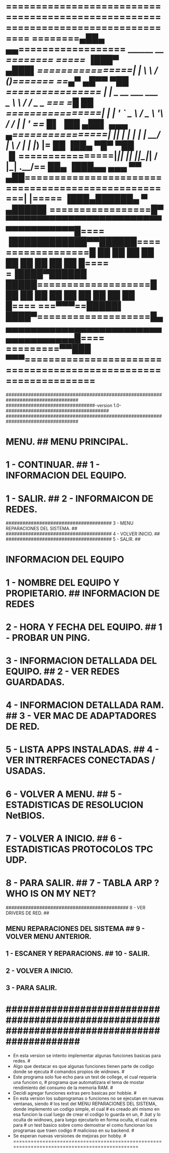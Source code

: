 ==================================================================================
========▄██▄      ▄▄================== ______                  __      ___========
=====  ▐███▀     ▄███▌================|  ____|                 \ \    / (_)=======
==▄▀ ▄█▀▀        ▀██ ================ | |__   _ __ ___   ___ _ _\ \  / / _ _ __===
=█   ██               ================|  __| | '_ ` _ \ / _ \ '__\ \/ / | | '_ \==
█▌  ▐██  ▄██▌  ▄▄▄   ▄================| |____| | | | | |  __/ |   \  /  | | |_) |=
██  ▐██▄ ▀█▀   ▀██  ▐▌================|______|_| |_| |_|\___|_|    \/   |_| .__/==
██▄ ▐███▄▄  ▄▄▄ ▀▀ ▄██====================================================| |=====
▐███▄██████▄ ▀ ▄█████▌=================█▀▀▀▀▀▀▀▀▀▀▀▀▀▀▀▀▀▀▀▀▀▀▀▀▀▀▀▀▀▀▀▀▀▀▀▀▀█====
▐████████████▀▀██████==================█ ██ ██ ██ ██ ██ ██ ██ ██ ██          █====
=▐████▀██████  █████===================█ ██ ██ ██ ██ ██ ██ ██ ██ ██          █====
===▀▀▀==█████▌ ████▀===================█▄▄▄▄▄▄▄▄▄▄▄▄▄▄▄▄▄▄▄▄▄▄▄▄▄▄▄▄▄▄▄▄▄▄▄▄▄█====
=========▀▀███ ▀▀▀================================================================
==================================================================================
##################################################################################
################################-version 1.0-#####################################
##################################################################################
#               MENU.         ##             MENU PRINCIPAL.                    ##
#	 1 - CONTINUAR.             ##  1 - INFORMACION DEL EQUIPO.                   ##            
#	 1 - SALIR.                 ##  2 - INFORMAICON DE REDES.                     ##
######################################  3 - MENU REPARACIONES DEL SISTEMA.      ## 
######################################  4 - VOLVER INICIO.                      ##
######################################  5 - SALIR.                              ##
#        INFORMACION DEL EQUIPO     ##########################################################
#	 1 - NOMBRE DEL EQUIPO Y PROPIETARIO.  ##       INFORMACION DE REDES                      ##
#	 2 - HORA Y FECHA DEL EQUIPO.          ##  1 - PROBAR UN PING.                            ##
#	 3 - INFORMACION DETALLADA DEL EQUIPO. ##  2 - VER REDES GUARDADAS.                       ##
#	 4 - INFORMACION DETALLADA RAM.        ##  3 - VER MAC DE ADAPTADORES DE RED.             ##
#	 5 - LISTA APPS INSTALADAS.            ##  4 - VER INTRERFACES CONECTADAS / USADAS.       ##
#	 6 - VOLVER A MENU.                    ##  5 - ESTADISTICAS DE RESOLUCION NetBIOS.        ##
#	 7 - VOLVER A INICIO.                  ##  6 - ESTADISTICAS PROTOCOLOS TPC UDP.           ##
#	 8 - PARA SALIR.                       ##  7 - TABLA ARP ?WHO IS ON MY NET?               ##
############################################ 8 - VER DRIVERS DE RED.                        ##
##       MENU REPARACIONES DEL SISTEMA    ## 9 - VOLVER MENU ANTERIOR.                      ##
##	 1 - ESCANER Y REPARACIONS.           ## 10 - SALIR.                                    ##
##   2 - VOLVER A INICIO.                 ####################################################
##   3 - PARA SALIR.                      ####################################################
##############################################################################################
==============================================================================================
- En esta version se intento implementar algunas funciones basicas para redes.               #
- Algo que destacar es que algunas funciones tienen parte de codigo donde se ejecuta         #
  comandos propios de widnows.                                                               #
- Este programa solo fue echo para un test de college, el cual requeria una funcion o,       #
  programa que automatizara el tema de mostar rendimiento del consumo de la memoria RAM.     #
- Decidi agregar funciones extras pero basicas por hobbie.                                   #
- En esta version los subprogramas o funciones no se ejecutan en nuevas ventanas, siendo     #
  los test del MENU REPARACIONES DEL SISTEMA, donde implemento un codigo simple, el cual     #
  es creado ahi mismo en esa funcion la cual luego de crear el codigo lo guarda en un,       # 
  .bat y lo oculta de widnows, para luego ejecutarlo en forma oculta, el cual era para       #
  un test basico sobre como demostrar el como funcionan los programas que traen codigo       #
  malicioso en su backend.                                                                   #
- Se esperan nuevas versiones de mejoras por hobby.                                          #
==============================================================================================

